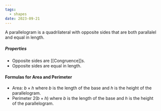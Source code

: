 ```yaml
---
tags:
  - shapes
date: 2023-09-21
---
```

A parallelogram is a quadrilateral with opposite sides that are both parallalel and equal in length.
##### Properties
- Opposite sides are [[Congruence]]s.
- Opposite sides are equal in length.
#### Formulas for Area and Perimeter
- Area: $b\times h$ where $b$ is the length of the base and $h$ is the height of the parallelogram.
- Perimeter $2(b+h)$ where $b$ is the length of the base and $h$ is the height of the parallelogram.